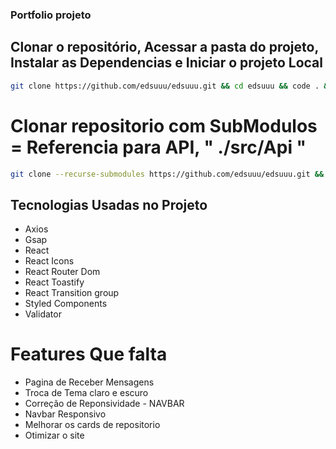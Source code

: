### Portfolio projeto

## Clonar o repositório, Acessar a pasta do projeto, Instalar as Dependencias e Iniciar o projeto Local

```bash
git clone https://github.com/edsuuu/edsuuu.git && cd edsuuu && code . && npm install && npm run dev
```
# Clonar repositorio com SubModulos = Referencia para API, " ./src/Api "

```bash
git clone --recurse-submodules https://github.com/edsuuu/edsuuu.git && cd edsuuu && code . && npm install && npm run dev
```


## Tecnologias Usadas no Projeto

- Axios
- Gsap
- React
- React Icons
- React Router Dom
- React Toastify
- React Transition group
- Styled Components
- Validator


# Features Que falta


- Pagina de Receber Mensagens
- Troca de Tema claro e escuro
- Correção de Reponsividade - NAVBAR
- Navbar Responsivo
- Melhorar os cards de repositorio
- Otimizar o site

